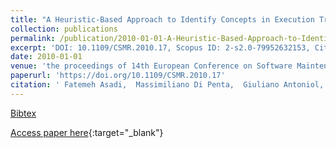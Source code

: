 ```yaml
---
title: "A Heuristic-Based Approach to Identify Concepts in Execution Traces"
collection: publications
permalink: /publication/2010-01-01-A-Heuristic-Based-Approach-to-Identify-Concepts-in-Execution-Traces
excerpt: 'DOI: 10.1109/CSMR.2010.17, Scopus ID: 2-s2.0-79952632153, Cited by: 20'
date: 2010-01-01
venue: 'the proceedings of 14th European Conference on Software Maintenance and Reengineering, CSMR 2010, 15-18 March 2010, Madrid, Spain'
paperurl: 'https://doi.org/10.1109/CSMR.2010.17'
citation: ' Fatemeh Asadi,  Massimiliano Di Penta,  Giuliano Antoniol,  Yann-Ga&quot;el Gu&apos;eh&apos;eneuc, &quot;A Heuristic-Based Approach to Identify Concepts in Execution Traces.&quot; the proceedings of 14th European Conference on Software Maintenance and Reengineering, CSMR 2010, 15-18 March 2010, Madrid, Spain, 2010.'
---
```

[Bibtex](https://dblp.org/rec/bib/conf/csmr/AsadiPAG10)

[Access paper here](https://doi.org/10.1109/CSMR.2010.17){:target="_blank"}
